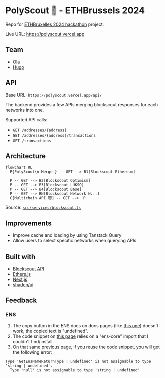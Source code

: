 # PolyScout 🔗 - ETHBrussels 2024

Repo for [ETHBruxelles 2024 hackathon](https://ethglobal.com/events/brussels) project.

Live URL: <https://polyscout.vercel.app>

## Team

- [Ola](https://github.com/omaliszewska)
- [Hugo](https://github.com/Hugoo)

## API

Base URL: `https://polyscout.vercel.app/api/`

The backend provides a few APIs merging blockscout responses for each networks into one.

Supported API calls:

- `GET /addresses/{address}`
- `GET /addresses/{address}/transactions`
- `GET /transactions`

## Architecture

```mermaid
flowchart RL
  P{PolyScout\n Merge } -- GET --> B1[Blockscout Ethereum]

  P -- GET --> B2[Blockscout Optimism]
  P -- GET --> B3[Blockscout LUKSO]
  P -- GET --> B4[Blockscout Base]
  P -- GET --> BN[Blockscout Network N...]
  C[Multichain API 😇] -- GET -->  P
```

Source: [`src/services/blockscout.ts`](./src/services/blockscout.ts)

## Improvements

- Improve cache and loading by using Tanstack Query
- Allow users to select specific networks when querying APIs

## Built with

- [Blockscout API](https://docs.blockscout.com/for-users/api)
- [Ethers.js](https://docs.ethers.org/v6/)
- [Next.js](https://nextjs.org/)
- [shadcn/ui](https://ui.shadcn.com/)

## Feedback

### ENS

1. The copy button in the ENS docs on docs pages (like [this one](https://docs.ens.domains/web/quickstart)) doesn't work, the copied text is "undefined".
2. The code snippet on [this page](https://docs.ens.domains/web/quickstart) relies on a "ens-core" import that I couldn't find/install.
3. On that same previous page, if you reuse the code snippet, you will get the following error:

```
Type 'GetEnsNameReturnType | undefined' is not assignable to type 'string | undefined'.
  Type 'null' is not assignable to type 'string | undefined'
```
